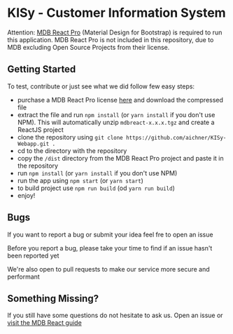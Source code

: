 # KISy - Customer Information System
Attention: [MDB React Pro](https://mdbootstrap.com/products/react-ui-kit/) (Material Design for Bootstrap) is required to run this application. MDB React Pro is not included in this repository, due to MDB excluding Open Source Projects from their license.

## Getting Started
To test, contribute or just see what we did follow few easy steps:
- purchase a MDB React Pro license [here](https://mdbootstrap.com/products/react-ui-kit/) and download the compressed file
- extract the file and run `npm install` (or `yarn install` if you don't use NPM). This will automatically unzip `mdbreact-x.x.x.tgz` and create a ReactJS project
- clone the repository using `git clone https://github.com/aichner/KISy-Webapp.git .`
- cd to the directory with the repository
- copy the `/dist` directory from the MDB React Pro project and paste it in the repository
- run `npm install` (or `yarn install` if you don't use NPM)
- run the app using `npm start` (or `yarn start`)
- to build project use `npm run build` (od `yarn run build`)
- enjoy!

## Bugs
If you want to report a bug or submit your idea feel fre to open an issue

Before you report a bug, please take your time to find if an issue hasn't been reported yet

We're also open to pull requests to make our service more secure and performant

## Something Missing?
If you still have some questions do not hesitate to ask us. Open an issue or [visit the MDB React guide](https://mdbootstrap.com/docs/react/getting-started/quick-start/)
